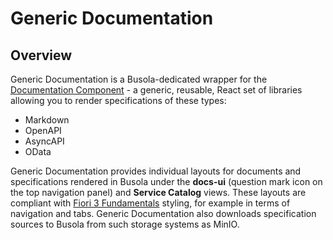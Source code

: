 # Generic Documentation

## Overview

Generic Documentation is a Busola-dedicated wrapper for the [Documentation Component](https://github.com/kyma-incubator/documentation-component/blob/main/README.md) - a generic, reusable, React set of libraries allowing you to render specifications of these types:

- Markdown
- OpenAPI
- AsyncAPI
- OData

Generic Documentation provides individual layouts for documents and specifications rendered in Busola under the **docs-ui** (question mark icon on the top navigation panel) and **Service Catalog** views. These layouts are compliant with [Fiori 3 Fundamentals](https://sap.github.io/fundamental/) styling, for example in terms of navigation and tabs. Generic Documentation also downloads specification sources to Busola from such storage systems as MinIO.
